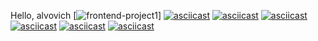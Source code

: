 Hello, alvovich
[![frontend-project1](https://github.com/alvovich09/frontend-project-lvl1/workflows/frontend-project1/badge.svg)]
[![asciicast](https://asciinema.org/a/X5EqJWiWwSXipQPGYd6f8InZY.svg)](https://asciinema.org/a/X5EqJWiWwSXipQPGYd6f8InZY)
[![asciicast](https://asciinema.org/a/W89iiaMbwe4svuArvbiEISY2P.svg)](https://asciinema.org/a/W89iiaMbwe4svuArvbiEISY2P)
[![asciicast](https://asciinema.org/a/5UlpIL6cVwHfarSafoprxcsY4.svg)](https://asciinema.org/a/5UlpIL6cVwHfarSafoprxcsY4)
[![asciicast](https://asciinema.org/a/pMMoE9tJ9KuetLBEVfrOU38fa.svg)](https://asciinema.org/a/pMMoE9tJ9KuetLBEVfrOU38fa)
[![asciicast](https://asciinema.org/a/QTqX4rjVahu78aYpYeAcX1xWf.svg)](https://asciinema.org/a/QTqX4rjVahu78aYpYeAcX1xWf)
[![asciicast](https://asciinema.org/a/M0ITteB9B7jMhRYGE1aivO0lu.svg)](https://asciinema.org/a/M0ITteB9B7jMhRYGE1aivO0lu)